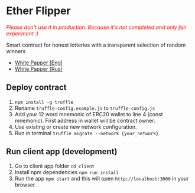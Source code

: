 # Ether Flipper
<p>
  <span style="color:red"><em>Please don't use it in production. Because it's not completed and only fan experiment :)</em></span>
</p>

Smart contract for honest lotteries with a transparent selection of random winners

- [White Papper (Eng)](#)
- [White Papper (Rus)](https://docs.google.com/document/d/1D0AhhxBUbztEDEorN_ol2-Gbk1wSesnEPdI40t8jg_w/edit#heading=h.qnot4uqa9209)

## Deploy contract
1. `npm install -g truffle`
2. Rename `truffle-config.example.js` to `truffle-config.js`
3. Add your 12 word mnemonic of ERC20 wallet to line 4 (const mnemonic). First address in wallet will be contract owner.
4. Use existing or create new network configuration.
5. Run in terminal `truffle migrate --network {your_network}`

## Run client app (development)
1. Go to client app folder `cd client`
2. Install npm dependencies `npm run install`
3. Run the app `npm start` and this will open `http://localhost:3000` in your browser.
